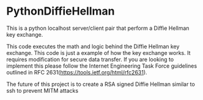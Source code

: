 # PythonDiffieHellman
This is a python localhost server/client pair that perform a Diffie Hellman key exchange.

This code executes the math and logic behind the Diffie Hellman key exchange. This code is just a example of how the key exchange works. It requires modification for secure data transfer. If you are looking to implement this please follow the Internet Engineering Task Force guidelines outlined in RFC 2631(https://tools.ietf.org/html/rfc2631).

The future of this project is to create a RSA signed Diffie Hellman similar to ssh to prevent MITM attacks
